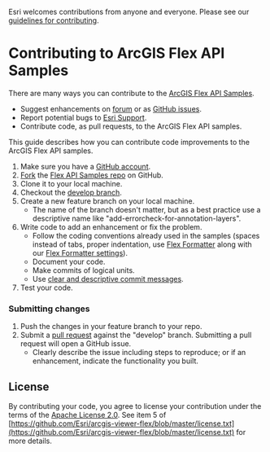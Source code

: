 Esri welcomes contributions from anyone and everyone. Please see our
[guidelines for contributing](https://github.com/esri/contributing).

# Contributing to ArcGIS Flex API Samples

There are many ways you can contribute to the [ArcGIS Flex API Samples](https://github.com/Esri/arcgis-samples-flex).

* Suggest enhancements on [forum](http://forums.arcgis.com/forums/18-ArcGIS-API-for-Flex) or as [GitHub issues](https://github.com/Esri/arcgis-samples-flex/issues/).
* Report potential bugs to [Esri Support](http://support.esri.com/).
* Contribute code, as pull requests, to the ArcGIS Flex API samples.

This guide describes how you can contribute code improvements to the ArcGIS Flex API samples.

1. Make sure you have a [GitHub account](https://github.com/signup/free).
2. [Fork](https://help.github.com/articles/fork-a-repo) the [Flex API Samples repo](https://github.com/Esri/arcgis-samples-flex/) on GitHub.
3. Clone it to your local machine.
4. Checkout the [develop branch](https://github.com/Esri/arcgis-samples-flex/tree/develop).
5. Create a new feature branch on your local machine.
    * The name of the branch doesn't matter, but as a best practice use a descriptive name like "add-errorcheck-for-annotation-layers".
6. Write code to add an enhancement or fix the problem.
    * Follow the coding conventions already used in the samples (spaces instead of tabs, proper indentation, use [Flex Formatter](http://sourceforge.net/projects/flexformatter/files/) along with our [Flex Formatter settings](https://github.com/Esri/arcgis-viewer-flex/blob/develop/FlexFormatter.properties)).
    * Document your code.
    * Make commits of logical units.
    * Use [clear and descriptive commit messages](http://tbaggery.com/2008/04/19/a-note-about-git-commit-messages.html).
7. Test your code.

### Submitting changes
1. Push the changes in your feature branch to your repo.
2. Submit a [pull request](https://help.github.com/articles/using-pull-requests) against the "develop" branch.  Submitting a pull request will open a GitHub issue.
    * Clearly describe the issue including steps to reproduce; or if an enhancement, indicate the functionality you built.

## License
By contributing your code, you agree to license your contribution under the terms of the [Apache License 2.0](https://github.com/Esri/arcgis-viewer-flex/blob/master/license.txt).  See item 5 of [https://github.com/Esri/arcgis-viewer-flex/blob/master/license.txt](https://github.com/Esri/arcgis-viewer-flex/blob/master/license.txt) for more details.
